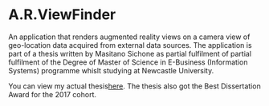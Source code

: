 # A.R.ViewFinder
An application that renders augmented reality views on a camera view of geo-location data acquired from external data sources. The application is part of a thesis written by Masitano Sichone as partial fulfilment of partial fulfilment of the Degree of Master of Science in E-Business (Information Systems) programme whislt studying at Newcastle University.

You can view my actual thesis[here](https://storage.googleapis.com/reinventory/masitano/CSC8407%20Dissertation.pdf). The thesis also got the Best Dissertation Award for the 2017 cohort.


